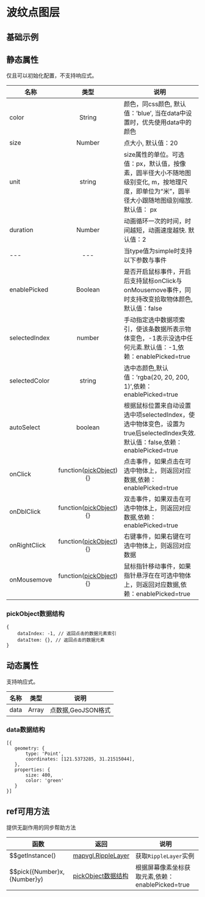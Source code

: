 # 波纹点图层

## 基础示例

<vuep template="#example"></vuep>

<script v-pre type="text/x-template" id="example">

  <template>
    <div class="bmap-page-container">
      <el-bmap vid="bmapDemo" :zoom="zoom" :center="center" class="bmap-demo">
        <el-bmapv-view>
            <el-bmapv-ripple-layer :size="size" :color="color" :data="data"></el-bmapv-ripple-layer>
        </el-bmapv-view>
      </el-bmap>
    </div>
  </template>

  <style>
    .bmap-demo {
      height: 300px;
    }
  </style>

  <script>
  
    module.exports = {
      name: 'bmap-page',
      data() {
        
        return {
          count: 1,
          zoom: 14,
          center: [121.5273285, 31.21515044],
          color: '#ffffff',
          size: 100,
          data: [{
              geometry: {
                  type: 'Point',
                  coordinates: [121.5273285, 31.21515044],
              },
              properties: {
                size: 300,
                color: 'red'
              }
              },{
              geometry: {
                  type: 'Point',
                  coordinates: [121.5373285, 31.21515044],
              },
              properties: {
                  size: 400,
                  color: 'green'
              }
          },{
             geometry: {
                 type: 'Point',
                 coordinates: [121.5573285, 31.21515044],
             },
             properties: {
             }
         }]
        };
      },
      mounted(){
      },
      methods: {
      }
    };
  </script>

</script>


## 静态属性
仅且可以初始化配置，不支持响应式。

名称 | 类型 | 说明
---|:---:|---
color | String | 颜色，同css颜色, 默认值：’blue’, 当在data中设置时，优先使用data中的颜色
size | Number | 点大小, 默认值：20
unit | string | size属性的单位。可选值：px，默认值，按像素，圆半径大小不随地图级别变化, m，按地理尺度，即单位为“米”，圆半径大小跟随地图级别缩放. 默认值： px
duration | Number | 动画循环一次的时间，时间越短，动画速度越快. 默认值：2
---|---|当type值为simple时支持以下参数与事件
enablePicked | Boolean | 是否开启鼠标事件，开启后支持鼠标onClick与onMousemove事件，同时支持改变拾取物体颜色,默认值：false
selectedIndex | number | 手动指定选中数据项索引，使该条数据所表示物体变色，-1表示没选中任何元素.默认值：-1,依赖：enablePicked=true
selectedColor | string | 选中态颜色,默认值：’rgba(20, 20, 200, 1)’,依赖：enablePicked=true
autoSelect | boolean | 根据鼠标位置来自动设置选中项selectedIndex，使选中物体变色，设置为true后selectedIndex失效.默认值：false,依赖：enablePicked=true
onClick | function([pickObject](#pickObject数据结构)){} | 点击事件，如果点击在可选中物体上，则返回对应数据,依赖：enablePicked=true
onDblClick | function([pickObject](#pickObject数据结构)){} | 双击事件，如果双击在可选中物体上，则返回对应数据,依赖：enablePicked=true
onRightClick | function([pickObject](#pickObject数据结构)){} | 右键事件，如果右键在可选中物体上，则返回对应数据
onMousemove | function([pickObject](#pickObject数据结构)){} | 鼠标指针移动事件，如果指针悬浮在在可选中物体上，则返回对应数据,依赖：enablePicked=true

### pickObject数据结构
```
{
    dataIndex: -1, // 返回点击的数据元素索引
    dataItem: {}, // 返回点击的数据元素
}
```


## 动态属性
支持响应式。

名称 | 类型 | 说明
---|---|---|
data | Array  | 点数据,GeoJSON格式
                         
### data数据结构
```
[{
   geometry: {
       type: 'Point',
       coordinates: [121.5373285, 31.21515044],
   },
   properties: {
       size: 400,
       color: 'green'
   }
}]
```

## ref可用方法
提供无副作用的同步帮助方法

函数 | 返回 | 说明
---|---|---|
$$getInstance() | [mapvgl.RippleLayer](https://mapv.baidu.com/gl/docs/RippleLayer.html) | 获取`RippleLayer`实例
$$pick({Number}x, {Number}y) | [pickObject数据结构](#pickObject数据结构) | 根据屏幕像素坐标获取元素,依赖：enablePicked=true
